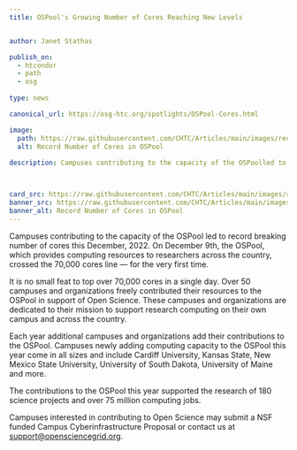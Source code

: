 ```yaml
---
title: OSPool's Growing Number of Cores Reaching New Levels 


author: Janet Stathas

publish_on:
  - htcondor
  - path
  - osg
  
type: news 

canonical_url: https://osg-htc.org/spotlights/OSPool-Cores.html

image:
  path: https://raw.githubusercontent.com/CHTC/Articles/main/images/recordcores.png
  alt: Record Number of Cores in OSPool
  
description: Campuses contributing to the capacity of the OSPoolled to record breaking number of cores this December, 2022. On December 9th, the OSPool, which provides computing resources to researchers across the country, crossed the 70,000 cores line –– for the very first time.



card_src: https://raw.githubusercontent.com/CHTC/Articles/main/images/recordcores.png
banner_src: https://raw.githubusercontent.com/CHTC/Articles/main/images/recordcores.png
banner_alt: Record Number of Cores in OSPool
---
```

Campuses contributing to the capacity of the OSPool led to record breaking number of cores this December, 2022. On December 9th, the OSPool, which provides computing resources to researchers across the country, crossed the 70,000 cores line –– for the very first time.

It is no small feat to top over 70,000 cores in a single day. Over 50 campuses and organizations freely contributed their resources to the OSPool in support of Open Science. These campuses and organizations are dedicated to their mission to support research computing on their own campus and across the country. 

Each year additional campuses and organizations add their contributions to the OSPool. Campuses newly adding computing capacity to the OSPool this year come in all sizes and include Cardiff University, Kansas State, New Mexico State University, University of South Dakota,  University of Maine and more. 

The contributions to the OSPool this year supported the research of 180 science projects and over 75 million computing  jobs. 

Campuses interested in contributing to Open Science may submit a NSF funded Campus Cyberinfrastructure Proposal or contact us at [support@opensciencegrid.org](mailto:support@opensciencegrid.org).
